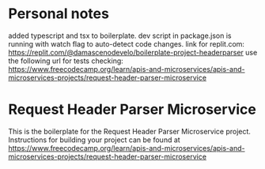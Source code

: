 # Personal notes
added typescript and tsx to boilerplate. dev script in package.json is running with watch flag to auto-detect code changes.
link for replit.com: https://replit.com/@damascenodevelo/boilerplate-project-headerparser
use the following url for tests checking: https://www.freecodecamp.org/learn/apis-and-microservices/apis-and-microservices-projects/request-header-parser-microservice

# Request Header Parser Microservice

This is the boilerplate for the Request Header Parser Microservice project. Instructions for building your project can be found at https://www.freecodecamp.org/learn/apis-and-microservices/apis-and-microservices-projects/request-header-parser-microservice